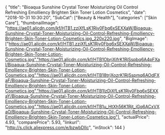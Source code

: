 {
	"title": "Bioaqua Sunshine Crystal Toner Moisturizing Oil Control Refreshing Emolliency Brighten Skin Toner Lotion Cosmetics",
	"date": "2018-10-31 10:30:20",
	"SubCat": ["Beauty & Health"],
	"categories": ["Skin Care"],
	"thumbnailImage": "https://ae01.alicdn.com/kf/HTB1.zziXfLsK1Rjy0Fbq6xSEXXaW/Bioaqua-Sunshine-Crystal-Toner-Moisturizing-Oil-Control-Refreshing-Emolliency-Brighten-Skin-Toner-Lotion-Cosmetics.jpg_220x220.jpg",
	"BigImage": ["https://ae01.alicdn.com/kf/HTB1.zziXfLsK1Rjy0Fbq6xSEXXaW/Bioaqua-Sunshine-Crystal-Toner-Moisturizing-Oil-Control-Refreshing-Emolliency-Brighten-Skin-Toner-Lotion-Cosmetics.jpg","https://ae01.alicdn.com/kf/HTB1ObrjXifrK1RjSspbq6A4pFXal/Bioaqua-Sunshine-Crystal-Toner-Moisturizing-Oil-Control-Refreshing-Emolliency-Brighten-Skin-Toner-Lotion-Cosmetics.jpg","https://ae01.alicdn.com/kf/HTB18trjXozrK1RjSspmq6AOdFXaF/Bioaqua-Sunshine-Crystal-Toner-Moisturizing-Oil-Control-Refreshing-Emolliency-Brighten-Skin-Toner-Lotion-Cosmetics.jpg","https://ae01.alicdn.com/kf/HTB1lzDiXfLsK1Rjy0Fbq6xSEXXaY/Bioaqua-Sunshine-Crystal-Toner-Moisturizing-Oil-Control-Refreshing-Emolliency-Brighten-Skin-Toner-Lotion-Cosmetics.jpg","https://ae01.alicdn.com/kf/HTB1u_HtXh56K1Rjt_iGq6ACxVXaO/Bioaqua-Sunshine-Crystal-Toner-Moisturizing-Oil-Control-Refreshing-Emolliency-Brighten-Skin-Toner-Lotion-Cosmetics.jpg"],
	"actualPrice": 4.93,
	"comparePrice": 5.93,
	"linkurl": "http://s.click.aliexpress.com/e/bzwbDIIc",
	"inStock": 144
}
